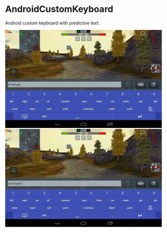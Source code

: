 # AndroidCustomKeyboard

Android custom keyboard with predictive text.

![Screenshot](Screenshot_2016-12-31-00-14-11.png)
![Screenshot](Screenshot_2016-12-31-00-14-45.png)
